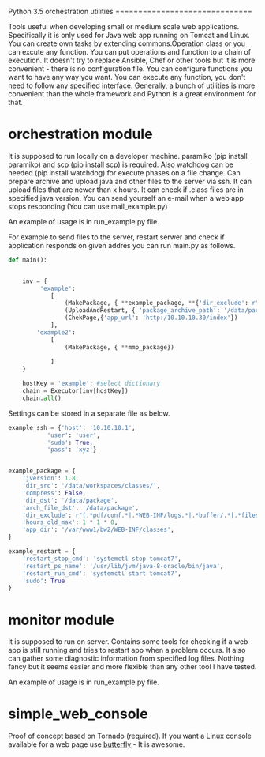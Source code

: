 Python 3.5 orchestration utilities ==============================

Tools useful when developing small or medium scale web applications.
Specifically it is only used for Java web app running on Tomcat and
Linux. You can create own tasks by extending commons.Operation class or
you can excute any function. You can put operations and function to a
chain of execution. It doesn\'t try to replace Ansible, Chef or other
tools but it is more convenient - there is no configuration file. You
can configure functions you want to have any way you want. You can
execute any function, you don\'t need to follow any specified interface.
Generally, a bunch of utilities is more convenient than the whole
framework and Python is a great environment for that.

orchestration module
====================

It is supposed to run locally on a developer machine. paramiko (pip
install paramiko) and [scp] (pip install scp) is required. Also watchdog
can be needed (pip install watchdog) for execute phases on a file
change. Can prepare archive and upload java and other files to the
server via ssh. It can upload files that are newer than x hours. It can
check if .class files are in specified java version. You can send
yourself an e-mail when a web app stops responding (You can use
mail\_example.py)

An example of usage is in run\_example.py file.

For example to send files to the server, restart serwer and check if application responds on given addres you can run main.py as follows.
```python
def main():


    inv = {
         'example':
            [
                (MakePackage, { **example_package, **{'dir_exclude': r"(.*pdf/conf.*|.*WEB-INF/logs.*|.*buffer/.*|.*files/.*|.*properties|.*poolman.xml|./.*|.*lucene/.*)" },}),
                (UploadAndRestart, { 'package_archive_path': '/data/package.tar.gz', **example_package,  **example_ssh, **example_restart}),
                (ChekPage,{'app_url': 'http:/10.10.10.30/index'})
            ],
        'example2':
            [   
                (MakePackage, { **mmp_package})
               
            ]
    }

    hostKey = 'example'; #select dictionary
    chain = Executor(inv[hostKey])
    chain.all()
```
Settings can be stored in a separate file as below.

```python
example_ssh = {'host': '10.10.10.1',
           'user': 'user',
           'sudo': True,
           'pass': 'xyz'}         


example_package = {
    'jversion': 1.8,
    'dir_src': '/data/workspaces/classes/',
    'compress': False,
    'dir_dst': '/data/package',
    'arch_file_dst': '/data/package',
    'dir_exclude': r"(.*pdf/conf.*|.*WEB-INF/logs.*|.*buffer/.*|.*files/.*|.*properties)",
    'hours_old_max': 1 * 1 * 8,
    'app_dir': '/var/www1/bw2/WEB-INF/classes',
}

example_restart = {
    'restart_stop_cmd': 'systemctl stop tomcat7',
    'restart_ps_name': '/usr/lib/jvm/java-8-oracle/bin/java',
    'restart_run_cmd': 'systemctl start tomcat7',
    'sudo': True
}
```

monitor module
==============

It is supposed to run on server. Contains some tools for checking if a
web app is still running and tries to restart app when a problem occurs.
It also can gather some diagnostic information from specified log files.
Nothing fancy but it seems easier and more flexible than any other tool
I have tested.

An example of usage is in run\_example.py file.

simple\_web\_console
====================

Proof of concept based on Tornado (required). If you want a Linux
console available for a web page use [butterfly] - It is awesome.

  [scp]: https://github.com/jbardin/scp.py
  [butterfly]: https://github.com/paradoxxxzero/butterfly